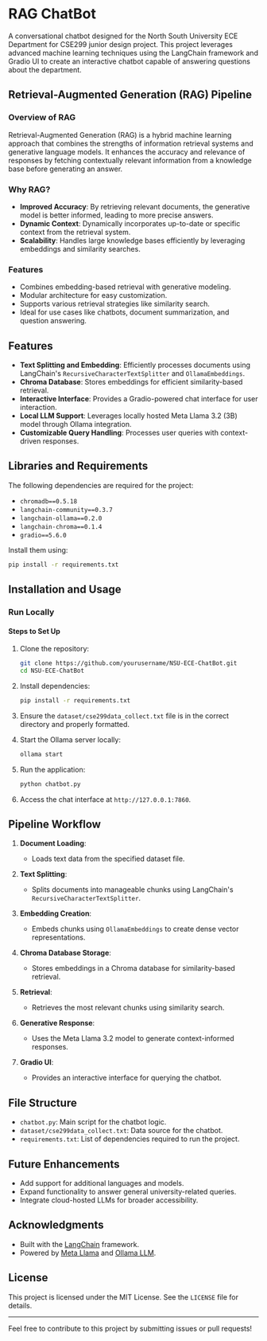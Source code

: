 # RAG ChatBot

A conversational chatbot designed for the North South University ECE Department for CSE299 junior design project. This project leverages advanced machine learning techniques using the LangChain framework and Gradio UI to create an interactive chatbot capable of answering questions about the department.

## Retrieval-Augmented Generation (RAG) Pipeline

### Overview of RAG
Retrieval-Augmented Generation (RAG) is a hybrid machine learning approach that combines the strengths of information retrieval systems and generative language models. It enhances the accuracy and relevance of responses by fetching contextually relevant information from a knowledge base before generating an answer. 

### Why RAG?
- **Improved Accuracy**: By retrieving relevant documents, the generative model is better informed, leading to more precise answers.
- **Dynamic Context**: Dynamically incorporates up-to-date or specific context from the retrieval system.
- **Scalability**: Handles large knowledge bases efficiently by leveraging embeddings and similarity searches.

### Features
- Combines embedding-based retrieval with generative modeling.
- Modular architecture for easy customization.
- Supports various retrieval strategies like similarity search.
- Ideal for use cases like chatbots, document summarization, and question answering.

## Features

- **Text Splitting and Embedding**: Efficiently processes documents using LangChain's `RecursiveCharacterTextSplitter` and `OllamaEmbeddings`.
- **Chroma Database**: Stores embeddings for efficient similarity-based retrieval.
- **Interactive Interface**: Provides a Gradio-powered chat interface for user interaction.
- **Local LLM Support**: Leverages locally hosted Meta Llama 3.2 (3B) model through Ollama integration.
- **Customizable Query Handling**: Processes user queries with context-driven responses.

## Libraries and Requirements

The following dependencies are required for the project:

- `chromadb==0.5.18`
- `langchain-community==0.3.7`
- `langchain-ollama==0.2.0`
- `langchain-chroma==0.1.4`
- `gradio==5.6.0`

Install them using:
```bash
pip install -r requirements.txt
```

## Installation and Usage

### Run Locally

#### Steps to Set Up

1. Clone the repository:
   ```bash
   git clone https://github.com/yourusername/NSU-ECE-ChatBot.git
   cd NSU-ECE-ChatBot
   ```

2. Install dependencies:
   ```bash
   pip install -r requirements.txt
   ```

3. Ensure the `dataset/cse299data_collect.txt` file is in the correct directory and properly formatted.

4. Start the Ollama server locally:
   ```bash
   ollama start
   ```

5. Run the application:
   ```bash
   python chatbot.py
   ```

6. Access the chat interface at `http://127.0.0.1:7860`.

## Pipeline Workflow

1. **Document Loading**:
   - Loads text data from the specified dataset file.

2. **Text Splitting**:
   - Splits documents into manageable chunks using LangChain's `RecursiveCharacterTextSplitter`.

3. **Embedding Creation**:
   - Embeds chunks using `OllamaEmbeddings` to create dense vector representations.

4. **Chroma Database Storage**:
   - Stores embeddings in a Chroma database for similarity-based retrieval.

5. **Retrieval**:
   - Retrieves the most relevant chunks using similarity search.

6. **Generative Response**:
   - Uses the Meta Llama 3.2 model to generate context-informed responses.

7. **Gradio UI**:
   - Provides an interactive interface for querying the chatbot.

## File Structure

- `chatbot.py`: Main script for the chatbot logic.
- `dataset/cse299data_collect.txt`: Data source for the chatbot.
- `requirements.txt`: List of dependencies required to run the project.

## Future Enhancements

- Add support for additional languages and models.
- Expand functionality to answer general university-related queries.
- Integrate cloud-hosted LLMs for broader accessibility.

## Acknowledgments

- Built with the [LangChain](https://www.langchain.com/) framework.
- Powered by [Meta Llama](https://ai.facebook.com/tools/llama/) and [Ollama LLM](https://ollama.com/).

## License

This project is licensed under the MIT License. See the `LICENSE` file for details.

---

Feel free to contribute to this project by submitting issues or pull requests!
